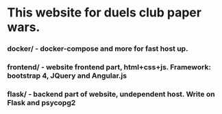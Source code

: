 # This website for duels club paper wars.
### docker/ - docker-compose and more for fast host up.
### frontend/ - website frontend part, html+css+js. Framework: bootstrap 4, JQuery and Angular.js
### flask/ - backend part of website, undependent host. Write on Flask and psycopg2
